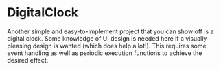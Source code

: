 # DigitalClock
 Another simple and easy-to-implement project that you can show off is a digital clock. Some knowledge of UI design is needed here if a visually pleasing design is wanted (which does help a lot!). This requires some event handling as well as periodic execution functions to achieve the desired effect.
